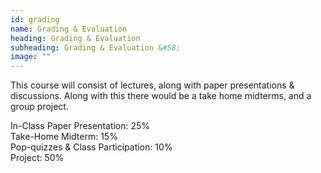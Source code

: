 ```yaml
---
id: grading
name: Grading & Evaluation
heading: Grading & Evaluation
subheading: Grading & Evaluation &#58;
image: ""
---
```


This course will consist of lectures, along with paper presentations & discussions. Along with this there would be a take home midterms, and a group project.

In-Class Paper Presentation: 25%  
Take-Home Midterm: 15%  
Pop-quizzes & Class Participation: 10%  
Project: 50%
